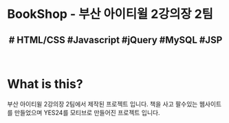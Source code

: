 <h1>BookShop - 부산 아이티윌 2강의장 2팀</h1>

<div align="center">
  <h2># HTML/CSS #Javascript #jQuery #MySQL #JSP</h2>
  <br>
  </div>
  <h1>What is this?</h1>
부산 아이티윌 2강의장 2팀에서 제작된 프로젝트 입니다.
책을 사고 팔수있는 웹사이트를 만들었으며 YES24를 모티브로 만들어진 프로젝트 입니다.

